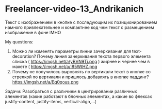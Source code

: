 # Freelancer-video-13_Andrikanich

Текст с изображением в кнопке с последующим их позиционированием намного привлекательнее и компактнее код чем текст с размещением изображение в фоне IMHO

My questions:
1) Можно ли изменять параметры линии зачеркивания для text-decoration? Почему линия зачеркивания текста первого элемента списка ( https://imgsh.net/a/yBVN9Ti.png ) жирнее и чернее чем в макете ( https://imgsh.net/a/I85WtHZ.png 
2) Почему не получилось выровнять по вертикали текст в кнопке со стрелкой по вертикали и пришлось добавлять в кнопке паддинг? https://imgsh.net/a/Eq0qous.png

Задачи:
Разобраться с различием в центрировании различных элементов (какие работают в блочных элементах, а какие во флексах justify-content, justify-items, vertical-align,...)